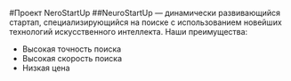 #Проект NeroStartUp
##NeuroStartUp — динамически развивающийся стартап, специализирующийся на поиске с использованием новейших технологий искусственного интеллекта. Наши преимущества:
- Высокая точность поиска
- Высокая скорость поиска
- Низкая цена
